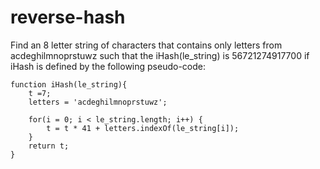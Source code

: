 # reverse-hash

Find an 8 letter string of characters that contains only letters from
acdeghilmnoprstuwz such that the iHash(le_string) is 56721274917700
if iHash is defined by the following pseudo-code:

	function iHash(le_string){ 
		t =7;
		letters = 'acdeghilmnoprstuwz';
			
		for(i = 0; i < le_string.length; i++) {
			t = t * 41 + letters.indexOf(le_string[i]);
		}
		return t;  
	}
